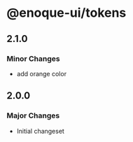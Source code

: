 # @enoque-ui/tokens

## 2.1.0

### Minor Changes

- add orange color

## 2.0.0

### Major Changes

- Initial changeset
